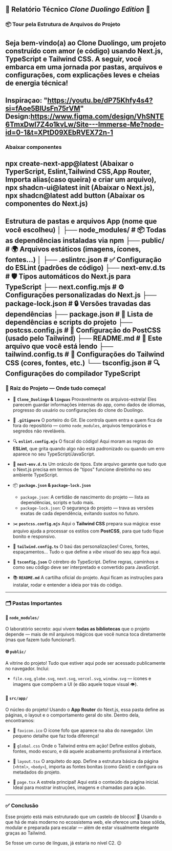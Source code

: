 ## 🎉 Relatório Técnico *Clone Duolingo Edition* 🐤

### 📦 Tour pela Estrutura de Arquivos do Projeto

Seja bem-vindo(a) ao **Clone Duolingo**, um projeto construído com amor (e código) usando **Next.js**, **TypeScript** e **Tailwind CSS**. A seguir, você embarca em uma jornada por pastas, arquivos e configurações, com explicações leves e cheias de energia técnica!
---
Inspiraçao: **"https://youtu.be/dP75Khfy4s4?si=fAoe5BlUsFn75rVM"**
Design:**https://www.figma.com/design/VhSNTE6TmxDwI7Z4o1kvLw/Site---Immerse-Me?node-id=0-1&t=XPtD09XEbRVEX72n-1**
---
### Abaixar componentes
npx create-next-app@latest (Abaixar o **TyperScript**, **Eslint**,**Tailwind CSS**,**App Router**, **Importa alias**(caso queira)  e criar um arquivo),
npx shadcn-ui@latest init (Abaixar o **Next.js**),
npx shadcn@latest add button (Abaixar os componentes do Next.js)
---
Estrutura de pastas e arquivos
App (nome que você escolheu)
│
├── node_modules/               # 📦 Todas as dependências instaladas via npm
├── public/                     # 🌍 Arquivos estáticos (imagens, ícones, fontes...)
│
├── .eslintrc.json               # ✅ Configuração do ESLint (padrões de código)
├── next-env.d.ts                # 🛡️ Tipos automáticos do Next.js para TypeScript
├── next.config.mjs               # ⚙️ Configurações personalizadas do Next.js
├── package-lock.json             # 🔒 Versões travadas das dependências
├── package.json                  # 📜 Lista de dependências e scripts do projeto
├── postcss.config.js             # 🎨 Configuração do PostCSS (usado pelo Tailwind)
├── README.md                     # 📖 Este arquivo que você está lendo
├── tailwind.config.ts            # 🎨 Configurações do Tailwind CSS (cores, fontes, etc.)
└── tsconfig.json                 # 🔍 Configurações do compilador TypeScript
---

### 🌳 Raiz do Projeto — Onde tudo começa!

* 🐥 **`Clone_Duolingo` & `línguas`**
  Provavelmente os arquivos-estrela! Eles parecem guardar informações internas do app, como dados de idiomas, progresso do usuário ou configurações do clone do Duolingo.

* 📄 **`.gitignore`**
  O porteiro do Git. Ele controla quem entra e quem fica de fora do repositório — como `node_modules`, arquivos temporários e segredos não reveláveis.

* 🔍 **`eslint.config.mjs`**
  O fiscal do código! Aqui moram as regras do **ESLint**, que grita quando algo não está padronizado ou quando um erro aparece no seu TypeScript/JavaScript.

* 🧠 **`next-env.d.ts`**
  Um oráculo de tipos. Este arquivo garante que tudo que o Next.js precisa em termos de "tipos" funcione direitinho no seu ambiente TypeScript.

* 📦 **`package.json` & `package-lock.json`**

  * `package.json`: A certidão de nascimento do projeto — lista as dependências, scripts e tudo mais.
  * `package-lock.json`: O segurança do projeto — trava as versões exatas de cada dependência, evitando sustos no futuro.

* ✂️ **`postcss.config.mjs`**
  Aqui o **Tailwind CSS** prepara sua mágica: esse arquivo ajuda a processar os estilos com **PostCSS**, para que tudo fique bonito e responsivo.

* 🎨 **`tailwind.config.ts`**
  O baú das personalizações! Cores, fontes, espaçamentos… Tudo o que define a *vibe visual* do seu app fica aqui.

* 🧰 **`tsconfig.json`**
  O cérebro do TypeScript. Define regras, caminhos e como seu código deve ser interpretado e convertido para JavaScript.

* 📚 **`README.md`**
  A cartilha oficial do projeto. Aqui ficam as instruções para instalar, rodar e entender a ideia por trás do código.

---

### 🗂️ Pastas Importantes

#### 🧪 `node_modules/`

O laboratório secreto: aqui vivem **todas as bibliotecas** que o projeto depende — mais de mil arquivos mágicos que você nunca toca diretamente (mas que fazem tudo funcionar!).

#### 🌐 `public/`

A vitrine do projeto! Tudo que estiver aqui pode ser acessado publicamente no navegador. Inclui:

* `file.svg`, `globe.svg`, `next.svg`, `vercel.svg`, `window.svg` — ícones e imagens que compõem a UI (e dão aquele toque visual 👁️).

#### 🧬 `src/app/`

O núcleo do projeto! Usando o **App Router** do Next.js, essa pasta define as páginas, o layout e o comportamento geral do site. Dentro dela, encontramos:

* 🧿 `favicon.ico`
  O ícone fofo que aparece na aba do navegador. Um pequeno detalhe que faz toda diferença!

* 🎨 `global.css`
  Onde o Tailwind entra em ação! Define estilos globais, fontes, modo escuro, e dá aquele acabamento profissional à interface.

* 🧱 `layout.tsx`
  O arquiteto do app. Define a estrutura básica da página (`<html>`, `<body>`), importa as fontes bonitas (como *Geist*) e configura os metadados do projeto.

* 📄 `page.tsx`
  A estrela principal! Aqui está o conteúdo da página inicial. Ideal para mostrar instruções, imagens e chamadas para ação.

---

### ✅ Conclusão

Esse projeto está mais estruturado que um castelo de blocos! 🏰
Usando o que há de mais moderno no ecossistema web, ele oferece uma base sólida, modular e preparada para escalar — além de estar visualmente elegante graças ao Tailwind.

Se fosse um curso de línguas, já estaria no nível C2. 😉
